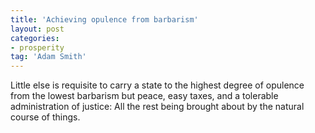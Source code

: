 ```yaml
---
title: 'Achieving opulence from barbarism'
layout: post
categories:
- prosperity
tag: 'Adam Smith'
---
```


Little else is requisite to carry a state to the highest degree of opulence from the lowest barbarism but peace, easy taxes, and a tolerable administration of justice: All the rest being brought about by the natural course of things.
